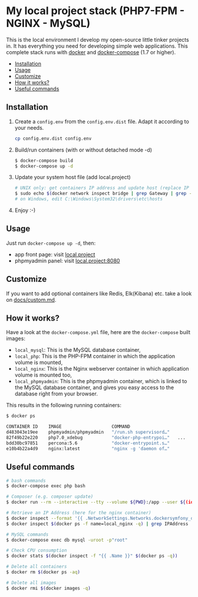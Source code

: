 # My local project stack (PHP7-FPM - NGINX - MySQL)

This is the local environment I develop my open-source little tinker projects in. It has everything you need for developing simple web applications. This complete stack runs with [docker](https://docs.docker.com/get-started/) and [docker-compose](https://docs.docker.com/compose/) (1.7 or higher).

* [Installation](#installation)
* [Usage](#usage)
* [Customize](#custom)
* [How it works?](#explanation)
* [Useful commands](#useful-commands)

## Installation<a name="installation"></a>

1. Create a `config.env` from the `config.env.dist` file. Adapt it according to your needs.

    ```bash
    cp config.env.dist config.env
    ```

2. Build/run containers (with or without detached mode -d)

    ```bash
    $ docker-compose build
    $ docker-compose up -d
    ```

3. Update your system host file (add local.project)

    ```bash
    # UNIX only: get containers IP address and update host (replace IP according to your configuration)
    $ sudo echo $(docker network inspect bridge | grep Gateway | grep -o -E '[0-9\.]+') "local.project" >> /etc/hosts
    # on Windows, edit C:\Windows\System32\drivers\etc\hosts
    ```

5. Enjoy :-)

## Usage<a name="usage"></a>

Just run `docker-compose up -d`, then:

* app front page: visit [local.project](http://local.project)  
* phpmyadmin panel: visit [local.project:8080](http://local.project:8080)

## Customize<a name="custom"></a>

If you want to add optional containers like Redis, Elk(Kibana) etc. take a look on [docs/custom.md](docs/custom.md).

## How it works?<a name="explanation"></a>

Have a look at the `docker-compose.yml` file, here are the `docker-compose` built images:

* `local_mysql`: This is the MySQL database container,
* `local_php`: This is the PHP-FPM container in which the application volume is mounted,
* `local_nginx`: This is the Nginx webserver container in which application volume is mounted too,
* `local_phpmyadmin`: This is the phpmyadmin container, which is linked to the MySQL database container, and gives you easy access to the database right from your browser.

This results in the following running containers:

```bash
$ docker ps

CONTAINER ID    IMAGE                   COMMAND                         PORTS                            NAMES
d483043e19ee    phpmyadmin/phpmyadmin   "/run.sh supervisord…"          9000/tcp, 0.0.0.0:8080->80/tcp   local_phpmyadmin
82f49b22e220    php7.0_xdebug           "docker-php-entrypoi…"   ...    9000/tcp                         local_php
bdd30bc97851    percona:5.6             "docker-entrypoint.s…"                                           local_mysql
e10b4b22a4d9    nginx:latest            "nginx -g 'daemon of…"                                           local_nginx
```

## Useful commands<a name="useful-commands"></a>

```bash
# bash commands
$ docker-compose exec php bash

# Composer (e.g. composer update)
$ docker run --rm --interactive --tty --volume ${PWD}:/app --user ${(id -u)}:${(id -g)} composer update

# Retrieve an IP Address (here for the nginx container)
$ docker inspect --format '{{ .NetworkSettings.Networks.dockersymfony_default.IPAddress }}' $(docker ps -f name=local_nginx -q)
$ docker inspect $(docker ps -f name=local_nginx -q) | grep IPAddress

# MySQL commands
$ docker-compose exec db mysql -uroot -p"root"

# Check CPU consumption
$ docker stats $(docker inspect -f "{{ .Name }}" $(docker ps -q))

# Delete all containers
$ docker rm $(docker ps -aq)

# Delete all images
$ docker rmi $(docker images -q)
```